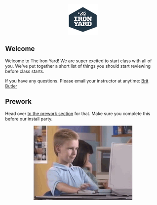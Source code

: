 <div align="center"><img src ="./assets/tiy.png" /></div>

## Welcome

Welcome to The Iron Yard! We are super excited to start class with all of you. We've put together a short list of things you should start reviewing before class starts.

If you have any questions. Please email your instructor at anytime: [Brit Butler](mailto:brit@theironyard.com)

## Prework

Head over [to the prework section](./Prework) for that. Make sure you complete this before our install party.

<div align="center"><img src ="./assets/rambo.gif" /></div>
